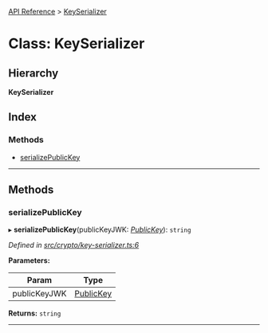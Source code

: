 [API Reference](../README.md) > [KeySerializer](../classes/keyserializer.md)

# Class: KeySerializer

## Hierarchy

**KeySerializer**

## Index

### Methods

* [serializePublicKey](keyserializer.md#serializepublickey)

---

## Methods

<a id="serializepublickey"></a>

###  serializePublicKey

▸ **serializePublicKey**(publicKeyJWK: *[PublicKey](../interfaces/publickey.md)*): `string`

*Defined in [src/crypto/key-serializer.ts:6](https://github.com/repux/repux-lib/blob/7768859/src/crypto/key-serializer.ts#L6)*

**Parameters:**

| Param | Type |
| ------ | ------ |
| publicKeyJWK | [PublicKey](../interfaces/publickey.md) |

**Returns:** `string`

___

